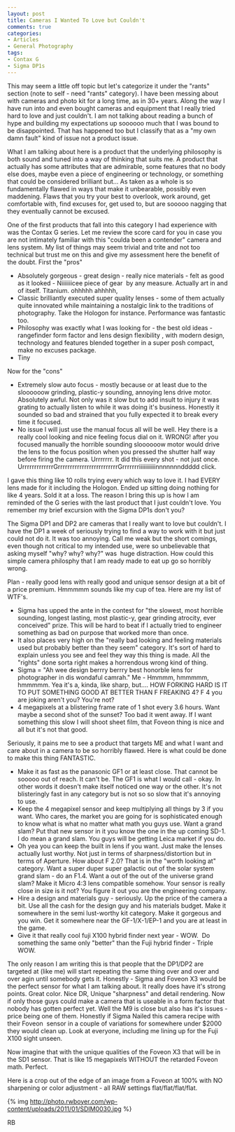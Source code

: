 ```yaml
---
layout: post
title: Cameras I Wanted To Love but Couldn't
comments: true
categories:
- Articles
- General Photography
tags:
- Contax G
- Sigma DP1s
---
```

This may seem a little off topic but let's categorize it under the "rants" section (note to self - need "rants" category). I have been messing about with cameras and photo kit for a long time, as in 30+ years. Along the way I have run into and even bought cameras and equipment that I really tried hard to love and just couldn't. I am not talking about reading a bunch of hype and building my expectations up soooooo much that I was bound to be disappointed. That has happened too but I classify that as a "my own damn fault" kind of issue not a product issue.

What I am talking about here is a product that the underlying philosophy is both sound and tuned into a way of thinking that suits me. A product that actually has some attributes that are admirable, some features that no body else does, maybe even a piece of engineering or technology, or something that could be considered brilliant but... As taken as a whole is so fundamentally flawed in ways that make it unbearable, possibly even maddening. Flaws that you try your best to overlook, work around, get comfortable with, find excuses for, get used to, but are sooooo nagging that they eventually cannot be excused.

One of the first products that fall into this category I had experience with was the Contax G series. Let me review the score card for you in case you are not intimately familiar with this "coulda been a contender" camera and lens system. My list of things may seem trivial and trite and not too technical but trust me on this and give my assessment here the benefit of the doubt. First the "pros"
<ul>
	<li>Absolutely gorgeous - great design - really nice materials - felt as good as it looked - Niiiiiiicee piece of gear  by any measure. Actually art in and of itself. Titanium. ohhhhh ahhhhh,</li>
	<li>Classic brilliantly executed super quality lenses - some of them actually quite innovated while maintaining a nostalgic link to the traditions of photography. Take the Hologon for instance. Performance was fantastic too.</li>
	<li>Philosophy was exactly what I was looking for - the best old ideas -rangefinder form factor and lens design flexibility , with modern design, technology and features blended together in a super posh compact, make no excuses package.</li>
	<li>Tiny</li>
</ul>
Now for the "cons"
<ul>
	<li>Extremely slow auto focus - mostly because or at least due to the sloooooow grinding, plastic-y sounding, annoying lens drive motor. Absolutely awful. Not only was it slow but to add insult to injury it was grating to actually listen to while it was doing it's business. Honestly it sounded so bad and strained that you fully expected it to break every time it focused.</li>
	<li>No issue I will just use the manual focus all will be well. Hey there is a really cool looking and nice feeling focus dial on it. WRONG! after you focused manually the horrible sounding sloooooow motor would drive the lens to the focus position when you pressed the shutter half way before firing the camera. Urrrrrrr. It did this every shot - not just once. UrrrrrrrrrrrrrGrrrrrrrrrrrrrrrrrrrrrrrrrGrrrrrrriiiiiiiiiiinnnnnnnddddd click.</li>
</ul>
I gave this thing like 10 rolls trying every which way to love it. I had EVERY lens made for it including the Hologon. Ended up sitting doing nothing for like 4 years. Sold it at a loss. The reason I bring this up is how I am reminded of the G series with the last product that I just couldn't love. You remember my brief excursion with the Sigma DP1s don't you?

The Sigma DP1 and DP2 are cameras that I really want to love but couldn't. I have the DP1 a week of seriously trying to find a way to work with it but just could not do it. It was too annoying. Call me weak but the short comings, even though not critical to my intended use, were so unbelievable that asking myself "why? why? why?" was  huge distraction. How could this simple camera philosphy that I am ready made to eat up go so horribly wrong.

Plan - really good lens with really good and unique sensor design at a bit of a price premium. Hmmmmm sounds like my cup of tea. Here are my list of WTF's.
<ul>
	<li>Sigma has upped the ante in the contest for "the slowest, most horrible sounding, longest lasting, most plastic-y, gear grinding atrocity, ever conceived" prize. This will be hard to beat if I actually tried to engineer something as bad on purpose that worked more than once.</li>
	<li>It also places very high on the "really bad looking and feeling materials used but probably better than they seem" category. It's sort of hard to explain unless you see and feel they way this thing is made. All the "rights" done sorta right makes a horrendous wrong kind of thing.</li>
	<li>Sigma = "Ah wee design berrry berrry best honorble lens for photographer in dis wondaful camrah." Me - Hmmmm, hmmmmm, hmmmmm. Yea it's a, kinda, like sharp, but.... HOW FORKING HARD IS IT TO PUT SOMETHING GOOD AT BETTER THAN F FREAKING 4? F 4 you are joking aren't you? You're not?</li>
	<li>4 megapixels at a blistering frame rate of 1 shot every 3.6 hours. Want maybe a second shot of the sunset? Too bad it went away. If I want something this slow I will shoot sheet film, that Foveon thing is nice and all but it's not that good.</li>
</ul>
Seriously, it pains me to see a product that targets ME and what I want and care about in a camera to be so horribly flawed. Here is what could be done to make this thing FANTASTIC.
<ul>
	<li>Make it as fast as the panasonic GF1 or at least close. That cannot be sooooo out of reach. It can't be. The GF1 is what I would call - okay. In other words it doesn't make itself noticed one way or the other. It's not blisteringly fast in any category but is not so so slow that it's annoying to use.</li>
	<li>Keep the 4 megapixel sensor and keep multiplying all things by 3 if you want. Who cares, the market you are going for is sophisticated enough to know what is what no matter what math you guys use. Want a grand slam? Put that new sensor in it you know the one in the up coming SD-1. I do mean a grand slam. You guys will be getting Leica market if you do.</li>
	<li> Oh yea you can keep the built in lens if you want. Just make the lenses actually lust worthy. Not just in terms of sharpness/distortion but in terms of Aperture. How about F 2.0? That is in the "worth looking at" category. Want a super duper super galactic out of the solar system grand slam - do an F1.4. Want a out of the out of the universe grand slam? Make it Micro 4:3 lens compatible somehow. Your sensor is really close in size is it not? You figure it out you are the engineering company.</li>
	<li>Hire a design and materials guy - seriously. Up the price of the camera a bit. Use all the cash for the design guy and his materials budget. Make it somewhere in the semi lust-worthy kit category. Make it gorgeous and you win. Get it somewhere near the GF-1/X-1/EP-1 and you are at least in the game.</li>
	<li>Give it that really cool fuji X100 hybrid finder next year - WOW.  Do something the same only "better" than the Fuji hybrid finder - Triple WOW.</li>
</ul>
The only reason I am writing this is that people that the DP1/DP2 are targeted at (like me) will start repeating the same thing over and over and over agin until somebody gets it. Honestly - Sigma and Foveon X3 would be the perfect sensor for what I am talking about. It really does have it's strong points. Great color. Nice DR, Unique "sharpness" and detail rendering. Now if only those guys could make a camera that is useable in a form factor that nobody has gotten perfect yet. Well the M9 is close but also has it's issues - price being one of them. Honestly if Sigma Nailed this camera recipe with their Foveon  sensor in a couple of variations for somewhere under $2000 they would clean up. Look at everyone, including me lining up for the Fuji X100 sight unseen.

Now imagine that with the unique qualities of the Foveon X3 that will be in the SD1 sensor. That is like 15 megapixels WITHOUT the retarded Foveon math. Perfect.

Here is a crop out of the edge of an image from a Foveon at 100% with NO sharpening or color adjustment - all RAW settings flat/flat/flat/flat.

{% img http://photo.rwboyer.com/wp-content/uploads/2011/01/SDIM0030.jpg %}

RB